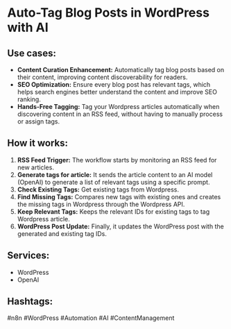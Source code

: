 # Auto-Tag Blog Posts in WordPress with AI

## Use cases:

- **Content Curation Enhancement:** Automatically tag blog posts based on their content, improving content discoverability for readers.
- **SEO Optimization:** Ensure every blog post has relevant tags, which helps search engines better understand the content and improve SEO ranking.
- **Hands-Free Tagging:** Tag your Wordpress articles automatically when discovering content in an RSS feed, without having to manually process or assign tags.

## How it works:

1.  **RSS Feed Trigger:** The workflow starts by monitoring an RSS feed for new articles.
2.  **Generate tags for article:** It sends the article content to an AI model (OpenAI) to generate a list of relevant tags using a specific prompt.
3.  **Check Existing Tags:** Get existing tags from Wordpress.
4.  **Find Missing Tags:** Compares new tags with existing ones and creates the missing tags in Wordpress through the Wordpress API.
5.  **Keep Relevant Tags:** Keeps the relevant IDs for existing tags to tag Wordpress article.
6.  **WordPress Post Update:** Finally, it updates the WordPress post with the generated and existing tag IDs.

## Services:

-   WordPress
-   OpenAI

## Hashtags:

#n8n #WordPress #Automation #AI #ContentManagement
